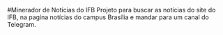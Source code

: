 #Minerador de Notícias do IFB 
Projeto para buscar as notícias do site do IFB, na pagína notícias do campus Brasília e mandar para um canal do Telegram.
